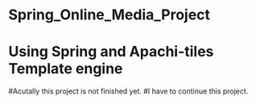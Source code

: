 # Spring_Online_Media_Project
# Using Spring and Apachi-tiles Template engine
#Acutally this project is not finished yet.
#I have to continue this project.
